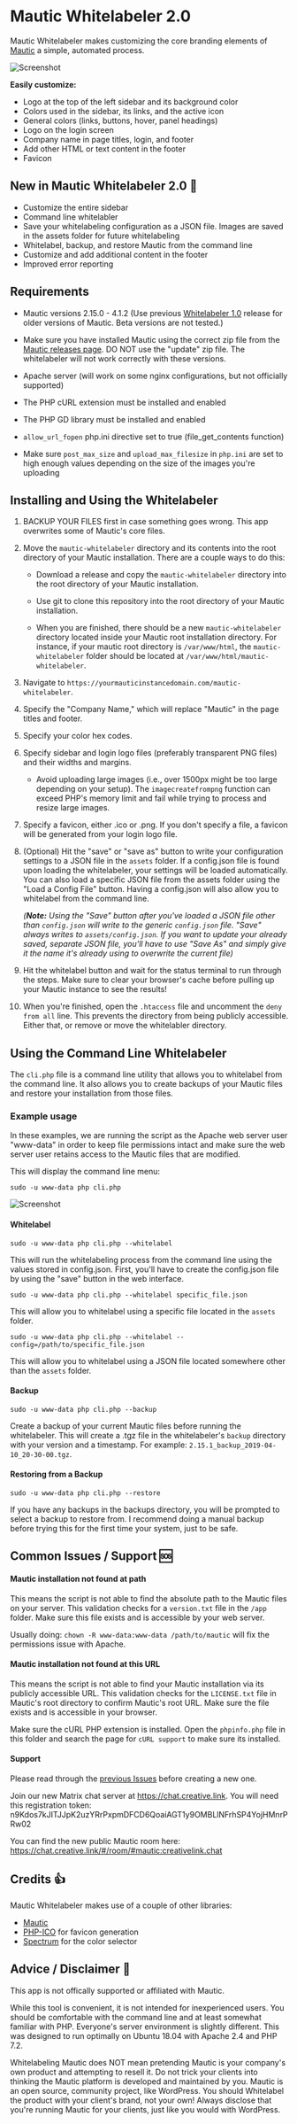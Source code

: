 # Mautic Whitelabeler 2.0

Mautic Whitelabeler makes customizing the core branding elements of [Mautic](http://github.com/mautic/mautic) a simple, automated process.

![Screenshot](preview.jpg )

**Easily customize:**

* Logo at the top of the left sidebar and its background color
* Colors used in the sidebar, its links, and the active icon
* General colors (links, buttons, hover, panel headings)
* Logo on the login screen
* Company name in page titles, login, and footer
* Add other HTML or text content in the footer
* Favicon

## New in Mautic Whitelabeler 2.0  :tada:

* Customize the entire sidebar
* Command line whitelabler
* Save your whitelabeling configuration as a JSON file. Images are saved in the assets folder for future whitelabeling
* Whitelabel, backup, and restore Mautic from the command line
* Customize and add additional content in the footer
* Improved error reporting

## Requirements

* Mautic versions 2.15.0 - 4.1.2 (Use previous [Whitelabeler 1.0](https://github.com/nickian/mautic-whitelabeler/releases) release for older versions of Mautic. Beta versions are not tested.)
* Make sure you have installed Mautic using the correct zip file from the [Mautic releases page](https://github.com/mautic/mautic/releases). DO NOT use the "update" zip file. The whitelabeler will not work correctly with these versions.

* Apache server (will work on some nginx configurations, but not officially supported)
* The PHP cURL extension must be installed and enabled
* The PHP GD library must be installed and enabled
* `allow_url_fopen` php.ini directive set to true (file_get_contents function)
* Make sure `post_max_size` and `upload_max_filesize` in `php.ini` are set to high enough values depending on the size of the images you're uploading

## Installing and Using the Whitelabeler

1. BACKUP YOUR FILES first in case something goes wrong. This app overwrites some of Mautic's core files.

2. Move the `mautic-whitelabeler` directory and its contents into the root directory of your Mautic installation. There are a couple ways to do this:

    * Download a release and copy the `mautic-whitelabeler` directory into the root directory of your Mautic installation.

    * Use git to clone this repository into the root directory of your Mautic installation.

    * When you are finished, there should be a new `mautic-whitelabeler` directory located inside your Mautic root installation directory. For instance, if your mautic root directory is `/var/www/html`, the `mautic-whitelabeler` folder should be located at `/var/www/html/mautic-whitelabeler`.

3. Navigate to `https://yourmauticinstancedomain.com/mautic-whitelabeler`.

4. Specify the "Company Name," which will replace "Mautic" in the page titles and footer.

5. Specify your color hex codes.

6. Specify sidebar and login logo files (preferably transparent PNG files) and their widths and margins.
	* Avoid uploading large images (i.e., over 1500px might be too large depending on your setup). The `imagecreatefrompng` function can exceed PHP's memory limit and fail while trying to process and resize large images.

7. Specify a favicon, either .ico or .png. If you don't specify a file, a favicon will be generated from your login logo file.

8. (Optional) Hit the "save" or "save as" button to write your configuration settings to a JSON file in the `assets` folder. If a config.json file is found upon loading the whitelabeler, your settings will be loaded automatically. You can also load a specific JSON file from the assets folder using the "Load a Config File" button. Having a config.json will also allow you to whitelabel from the command line.

    *(**Note:** Using the "Save" button after you've loaded a JSON file other than `config.json` will write to the generic `config.json` file. "Save" always writes to `assets/config.json`. If you want to update your already saved, separate JSON file, you'll have to use "Save As" and simply give it the name it's already using to overwrite the current file)*

9. Hit the whitelabel button and wait for the status terminal to run through the steps. Make sure to clear your browser's cache before pulling up your Mautic instance to see the results!

10. When you're finished, open the `.htaccess` file and uncomment the `deny from all` line. This prevents the directory from being publicly accessible. Either that, or remove or move the whitelabler directory.

## Using the Command Line Whitelabeler

The `cli.php` file is a command line utility that allows you to whitelabel from the command line. It also allows you to create backups of your Mautic files and restore your installation from those files.

### Example usage

In these examples, we are running the script as the Apache web server user "www-data" in order to keep file permissions intact and make sure the web server user retains access to the Mautic files that are modified.

This will display the command line menu:

```
sudo -u www-data php cli.php
```
![Screenshot](preview-cli.jpg)

#### Whitelabel

```
sudo -u www-data php cli.php --whitelabel
```

This will run the whitelabeling process from the command line using the values stored in config.json. First, you'll have to create the config.json file by using the "save" button in the web interface.

```
sudo -u www-data php cli.php --whitelabel specific_file.json
```

This will allow you to whitelabel using a specific file located in the `assets` folder.

```
sudo -u www-data php cli.php --whitelabel --config=/path/to/specific_file.json
```

This will allow you to whitelabel using a JSON file located somewhere other than the `assets` folder.

#### Backup

```
sudo -u www-data php cli.php --backup
```

Create a backup of your current Mautic files before running the whitelabeler. This will create a .tgz file in the whitelabeler's `backup` directory with your version and a timestamp. For example: `2.15.1_backup_2019-04-10_20-30-00.tgz`.


#### Restoring from a Backup

```
sudo -u www-data php cli.php --restore
```

If you have any backups in the backups directory, you will be prompted to select a backup to restore from. I recommend doing a manual backup before trying this for the first time your system, just to be safe.


## Common Issues / Support  :sos:

#### Mautic installation not found at path

This means the script is not able to find the absolute path to the Mautic files on your server. This validation checks for a `version.txt` file in the `/app` folder. Make sure this file exists and is accessible by your web server.

Usually doing: `chown -R www-data:www-data /path/to/mautic` will fix the permissions issue with Apache.

#### Mautic installation not found at this URL

This means the script is not able to find your Mautic installation via its publicly accessible URL. This validation checks for the `LICENSE.txt` file in Mautic's root directory to confirm Mautic's root URL. Make sure the file exists and is accessible in your browser.

Make sure the cURL PHP extension is installed. Open the `phpinfo.php` file in this folder and search the page for `cURL support` to make sure its installed.

#### Support

Please read through the [previous Issues](https://github.com/nickian/mautic-whitelabeler/issues?utf8=%E2%9C%93&q=) before creating a new one.

Join our new Matrix chat server at https://chat.creative.link. You will need this registration token: n9Kdos7kJITJJpK2uzYRrPxpmDFCD6QoaiAGT1y9OMBLlNFrhSP4YojHMnrPRw02

You can find the new public Mautic room here: https://chat.creative.link/#/room/#mautic:creativelink.chat

## Credits :thumbsup:

Mautic Whitelabeler makes use of a couple of other libraries:

* [Mautic](https://github.com/mautic/mautic)
* [PHP-ICO](https://github.com/chrisbliss18/php-ico) for favicon generation
* [Spectrum](https://github.com/bgrins/spectrum) for the color selector

## Advice / Disclaimer  :no_entry_sign:

This app is not offically supported or affiliated with Mautic.

While this tool is convenient, it is not intended for inexperienced users. You should be comfortable with the command line and at least somewhat familiar with PHP. Everyone's server environment is slightly different. This was designed to run optimally on Ubuntu 18.04 with Apache 2.4 and PHP 7.2.

Whitelabeling Mautic does NOT mean pretending Mautic is your company's own product and attempting to resell it. Do not trick your clients into thinking the Mautic platform is developed and maintained by you. Mautic is an open source, community project, like WordPress. You should Whitelabel the product with your client's brand, not your own! Always disclose that you're running Mautic for your clients, just like you would with WordPress.
